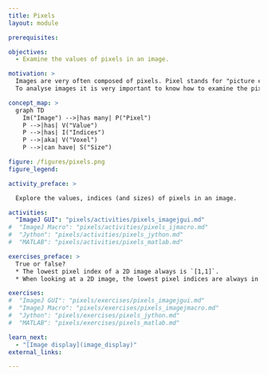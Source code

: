 ```yaml
---
title: Pixels     
layout: module   

prerequisites:

objectives:
  - Examine the values of pixels in an image. 

motivation: >
  Images are very often composed of pixels. Pixel stands for "picture element". In 3-D, a pixel is sometimes also called a voxel, which stands for "volume element". 
  To analyse images it is very important to know how to examine the pixels (voxels) in an image. 

concept_map: >
  graph TD
    Im("Image") -->|has many| P("Pixel") 
    P -->|has| V("Value")
    P -->|has| I("Indices")
    P -->|aka| V("Voxel") 
    P -->|can have| S("Size") 

figure: /figures/pixels.png
figure_legend: 

activity_preface: >

  Explore the values, indices (and sizes) of pixels in an image.

activities:
  "ImageJ GUI": "pixels/activities/pixels_imagejgui.md"
#  "ImageJ Macro": "pixels/activities/pixels_ijmacro.md"
#  "Jython": "pixels/activities/pixels_jython.md"
#  "MATLAB": "pixels/activities/pixels_matlab.md"

exercises_preface: >
  True or false?
  * The lowest pixel index of a 2D image always is `[1,1]`.
  * When looking at a 2D image, the lowest pixel indices are always in the lower left corner.

exercises:
#  "ImageJ GUI": "pixels/exercises/pixels_imagejgui.md"
#  "ImageJ Macro": "pixels/exercises/pixels_imagejmacro.md"
#  "Jython": "pixels/exercises/pixels_jython.md"
#  "MATLAB": "pixels/exercises/pixels_matlab.md"

learn_next:
  - "[Image display](image_display)"
external_links:

---
```

